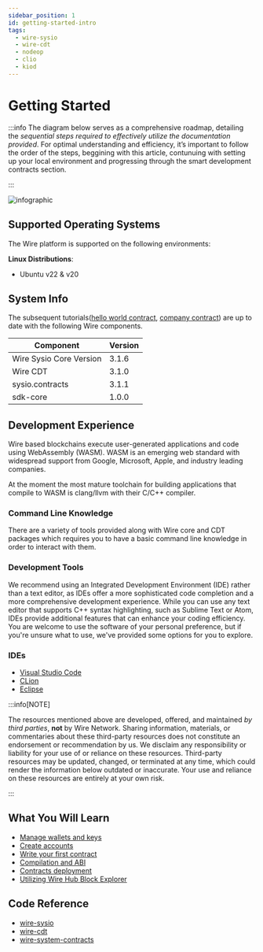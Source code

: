 ```yaml
---
sidebar_position: 1
id: getting-started-intro
tags:
  - wire-sysio
  - wire-cdt
  - nodeop
  - clio
  - kiod
---
```


# Getting Started

:::info
The diagram below serves as a comprehensive roadmap, detailing the *sequential steps required to effectively utilize the documentation provided*. For optimal understanding and efficiency, it’s important to follow the order of the steps, beggining with this article, contunuing with setting up your local environment and progressing through the smart development contracts section.

:::

![infographic](/img/infographic.png)

## Supported Operating Systems

The Wire platform is supported on the following environments:

**Linux Distributions**:

- Ubuntu v22 & v20

## System Info

The subsequent tutorials([hello world contract](/docs/smart-contract-development/hello-world-contract-short.md), [company contract](/docs/smart-contract-development/company-contract.md)) are up to date with the following Wire components.

| Component          | Version |
| ------------------ | ------- |
| Wire Sysio Core Version | 3.1.6   |
| Wire CDT                | 3.1.0   |
| sysio.contracts    | 3.1.1   |
| sdk-core           | 1.0.0   |

## Development Experience

Wire based blockchains execute user-generated applications and code using WebAssembly (WASM). WASM is an emerging web standard with widespread support from Google, Microsoft, Apple, and industry leading companies.

At the moment the most mature toolchain for building applications that compile to WASM is clang/llvm with their C/C++ compiler.

### Command Line Knowledge

There are a variety of tools provided along with Wire core and CDT packages which requires you to have a basic command line knowledge in order to interact with them.

### Development Tools

We recommend using an Integrated Development Environment (IDE) rather than a text editor, as IDEs offer a more sophisticated code completion and a more comprehensive development experience. While you can use any text editor that supports C++ syntax highlighting, such as Sublime Text or Atom, IDEs provide additional features that can enhance your coding efficiency. You are welcome to use the software of your personal preference, but if you're unsure what to use, we've provided some options for you to explore.

### IDEs

- [Visual Studio Code](https://code.visualstudio.com/)
- [CLion](https://www.jetbrains.com/clion/)
- [Eclipse](https://eclipseide.org/)

:::info[NOTE]

The resources mentioned above are developed, offered, and maintained _by third parties_, **not** by Wire Network. Sharing information, materials, or commentaries about these third-party resources does not constitute an endorsement or recommendation by us. We disclaim any responsibility or liability for your use of or reliance on these resources. Third-party resources may be updated, changed, or terminated at any time, which could render the information below outdated or inaccurate. Your use and reliance on these resources are entirely at your own risk.

:::

## What You Will Learn

- [Manage wallets and keys](./create-development-wallet.md)
- [Create accounts](./create-development-accounts.md)
- [Write your first contract](../smart-contract-development/hello-world-contract-short.md#1-clone-the-contract-repository)
- [Compilation and ABI](../smart-contract-development/hello-world-contract-short.md#2-compile-the-contract)
- [Contracts deployment](../smart-contract-development/hello-world-contract-short.md#3-deploy-the-contract)
- [Utilizing Wire Hub Block Explorer](../wire-hub/connect-to-a-rpc.md)

## Code Reference

- [wire-sysio](https://github.com/Wire-Network/wire-sysio)
- [wire-cdt](https://github.com/Wire-Network/wire-cdt)
- [wire-system-contracts](https://github.com/Wire-Network/wire-system-contracts)
